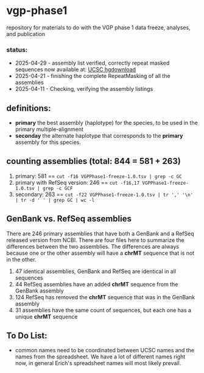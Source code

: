 # vgp-phase1
repository for materials to do with the VGP phase 1 data freeze, analyses,
and publication

### status:
- 2025-04-29 - assembly list verified, correctly repeat masked sequences
             now available at: [UCSC hgdownload](https://hgdownload.soe.ucsc.edu/hubs/VGP/alignment/)
- 2025-04-21 - finishing the complete RepeatMasking of all the assemblies
- 2025-04-11 - Checking, verifying the assembly listings

## definitions:
- **primary** the best assembly (haplotype) for the species, to be used in the primary multiple-alignment
- **seconday** the alternate haplotype that corresponds to the **primary** assembly for this species.

## counting assemblies (total: 844 = 581 + 263)
1. primary: 581 == `cut -f16 VGPPhase1-freeze-1.0.tsv | grep -c GC`
2. primary with RefSeq version: 246 == `cut -f16,17 VGPPhase1-freeze-1.0.tsv | grep -c GCF`
3. secondary: 263 == `cut -f22 VGPPhase1-freeze-1.0.tsv | tr ',' '\n' | tr -d ' ' | grep GC | wc -l`

## GenBank vs. RefSeq assemblies

There are 246 primary assemblies that have both a GenBank and a RefSeq
released version from NCBI.  There are four files here to summarize
the differences between the two assemblies.  The differences are
always because one or the other assembly will have a **chrMT** sequence
that is not in the other.

1. 47 identical assemblies, GenBank and RefSeq are identical in all sequences
2. 44 RefSeq assemblies have an added **chrMT** sequence from the GenBank assembly
3. 124 RefSeq has removed the **chrMT** sequence that was in the GenBank assembly
4. 31 assemblies have the same count of sequences, but each one has a unique **chrMT** sequence

## To Do List:
- common names need to be coordinated between UCSC names and the names
  from the spreadsheet.  We have a lot of different names right now,
  in general Erich's spreadsheet names will most likely prevail.

